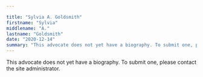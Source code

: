 ```yaml
---

title: "Sylvia A. Goldsmith"
firstname: "Sylvia"
middlename: "A."
lastname: "Goldsmith"
date: "2020-12-14"
summary: "This advocate does not yet have a biography. To submit one, please contact the site administrator."
---
```

This advocate does not yet have a biography. To submit one, please contact the site administrator.

